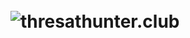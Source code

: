 # &#8194;&#8194;&#8194;&#8194;&#8194;&#8194;&#8194;&#8194;&#8194;&#8194;&#8194;&#8194;&#8194;&#8194;&#8194;&#8194;&#8194; ![thresathunter.club](https://s2.ax1x.com/2019/11/04/KxiYUH.png)
